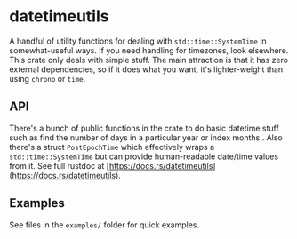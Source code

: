 datetimeutils
=============

A handful of utility functions for dealing with `std::time::SystemTime` in somewhat-useful ways.
If you need handling for timezones, look elsewhere. This crate only deals with simple stuff.
The main attraction is that it has zero external dependencies, so if it does what you want, it's lighter-weight than using `chrono` or `time`.

API
---
There's a bunch of public functions in the crate to do basic datetime stuff such as find the number of days in a particular year or index months..
Also there's a struct `PostEpochTime` which effectively wraps a `std::time::SystemTime` but can provide human-readable date/time values from it.
See full rustdoc at [https://docs.rs/datetimeutils](https://docs.rs/datetimeutils).

Examples
--------
See files in the `examples/` folder for quick examples.
